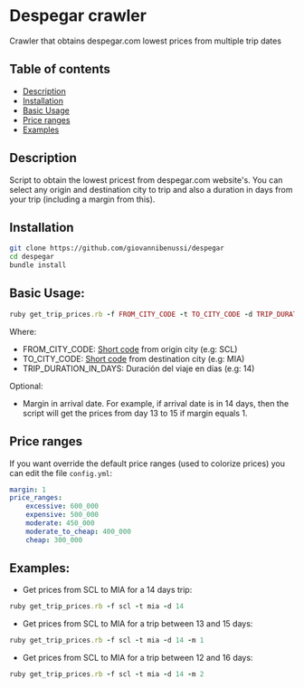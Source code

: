 # Despegar crawler

Crawler that obtains despegar.com lowest prices from multiple trip dates

## Table of contents
- [Description](https://github.com/giovannibenussi/despegar#description)
- [Installation](https://github.com/giovannibenussi/despegar#installation)
- [Basic Usage](https://github.com/giovannibenussi/despegar#basic-usage)
- [Price ranges](https://github.com/giovannibenussi/despegar#price-ranges)
- [Examples](https://github.com/giovannibenussi/despegar#examples)

## Description
Script to obtain the lowest pricest from despegar.com website's. You can select any origin and destination city to trip and also a duration in days from your trip (including a margin from this).

## Installation
```sh
git clone https://github.com/giovannibenussi/despegar
cd despegar
bundle install
```

## Basic Usage:

```ruby
ruby get_trip_prices.rb -f FROM_CITY_CODE -t TO_CITY_CODE -d TRIP_DURATION_IN_DAYS
```

Where:
* FROM_CITY_CODE: [Short code](https://github.com/giovannibenussi/despegar/blob/master/city_codes.md) from origin city (e.g: SCL)
* TO_CITY_CODE: [Short code](https://github.com/giovannibenussi/despegar/blob/master/city_codes.md) from destination city (e.g: MIA)
* TRIP_DURATION_IN_DAYS: Duración del viaje en días (e.g: 14)

Optional:
* Margin in arrival date. For example, if arrival date is in 14 days, then the script will get the prices from day 13 to 15 if margin equals 1.

## Price ranges
If you want override the default price ranges (used to colorize prices) you can edit the file `config.yml`:
```yml
margin: 1
price_ranges:
    excessive: 600_000
    expensive: 500_000
    moderate: 450_000
    moderate_to_cheap: 400_000
    cheap: 300_000
```

## Examples:
* Get prices from SCL to MIA for a 14 days trip:
```ruby
ruby get_trip_prices.rb -f scl -t mia -d 14
```

* Get prices from SCL to MIA for a trip between 13 and 15 days:
```ruby
ruby get_trip_prices.rb -f scl -t mia -d 14 -m 1
```
* Get prices from SCL to MIA for a trip between 12 and 16 days:
```ruby
ruby get_trip_prices.rb -f scl -t mia -d 14 -m 2
```
